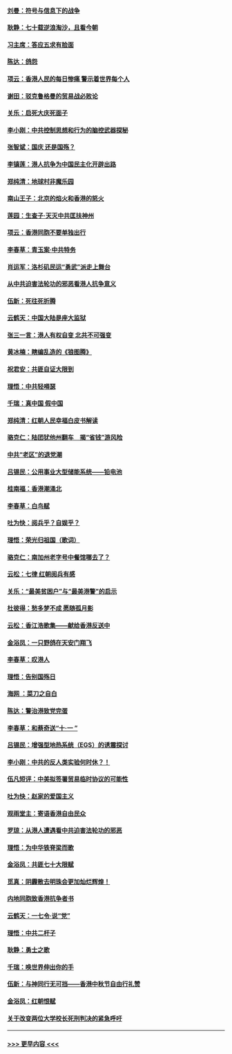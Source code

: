 #### [刘曼：符号与信息下的战争](../pages/nsc993/n11564655.md?t=10031033) 
#### [耿静：七十载逆浪淘沙，且看今朝](../pages/nsc993/n11564520.md?t=10031033) 
#### [习主席：答应五求有脸面](../pages/nsc993/n11563953.md?t=10031033) 
#### [陈达：鸽怨](../pages/nsc993/n11561879.md?t=10031033) 
#### [项云：香港人民的每日惨痛  警示着世界每个人](../pages/nsc993/n11559273.md?t=10031033) 
#### [谢田：驳克鲁格曼的贸易战必败论](../pages/nsc993/n11555840.md?t=10031033) 
#### [关乐：启死大庆死面子](../pages/nsc993/n11556823.md?t=10031033) 
#### [李小刚：中共控制思想和行为的脑控武器探秘](../pages/nsc993/n11556776.md?t=10031033) 
#### [张智斌：国庆  还是国殇？](../pages/nsc993/n11556617.md?t=10031033) 
#### [李镇莲：港人抗争为中国民主化开辟出路](../pages/nsc993/n11556570.md?t=10031033) 
#### [郑纯清：地球村非魔乐园](../pages/nsc993/n11555415.md?t=10031033) 
#### [南山王子：北京的焰火和香港的怒火](../pages/nsc993/n11555318.md?t=10031033) 
#### [莲园：生查子·天灭中共匡扶神州](../pages/nsc993/n11555302.md?t=10031033) 
#### [项云：香港同胞不要单独出行](../pages/nsc993/n11555276.md?t=10031033) 
#### [李春草：青玉案‧中共特务](../pages/nsc993/n11552356.md?t=10031033) 
#### [肖运军：洛杉矶民运“勇武”派走上舞台](../pages/nsc993/n11551595.md?t=10031033) 
#### [从中共迫害法轮功的邪恶看港人抗争意义](../pages/nsc993/n11540858.md?t=10031033) 
#### [伍新：死往死折腾](../pages/nsc993/n11550174.md?t=10031033) 
#### [云鹤天：中国大陆是座大监狱](../pages/nsc993/n11550155.md?t=10031033) 
#### [张三一言：港人有权自变 北共不可强变](../pages/nsc993/n11550132.md?t=10031033) 
#### [黄冰楠：瞎编乱造的《狼图腾》](../pages/nsc993/n11550082.md?t=10031033) 
#### [祝君安：共匪自证大限到](../pages/nsc993/n11550041.md?t=10031033) 
#### [理悟：中共轻嘚瑟](../pages/nsc993/n11547978.md?t=10031033) 
#### [千瑞：真中国 假中国](../pages/nsc993/n11547865.md?t=10031033) 
#### [郑纯清：红朝人民幸福白皮书解读](../pages/nsc993/n11547499.md?t=10031033) 
#### [骆克仁：陆团犹他州翻车　揭“省钱”游风险](../pages/nsc993/n11546977.md?t=10031033) 
#### [中共“老区”的退党潮](../pages/nsc993/n11545995.md?t=10031033) 
#### [吕锡民：公用事业大型储能系统——铅电池](../pages/nsc993/n11545701.md?t=10031033) 
#### [桂南福：香港潮涌北](../pages/nsc993/n11545682.md?t=10031033) 
#### [李春草：白鸟赋](../pages/nsc993/n11545663.md?t=10031033) 
#### [吐为快：阅兵乎？自娱乎？](../pages/nsc993/n11545625.md?t=10031033) 
#### [理悟：荣光归祖国（歌词）](../pages/nsc993/n11545616.md?t=10031033) 
#### [骆克仁：南加州老字号中餐馆哪去了？](../pages/nsc993/n11545120.md?t=10031033) 
#### [云松：七律 红朝阅兵有感](../pages/nsc993/n11542394.md?t=10031033) 
#### [关乐：“最美贫困户”与“最美港警”的启示](../pages/nsc993/n11542252.md?t=10031033) 
#### [杜彼得：愁多梦不成 愿随孤月影](../pages/nsc993/n11540296.md?t=10031033) 
#### [云松：香江浩歌集——献给香港反送中](../pages/nsc993/n11540149.md?t=10031033) 
#### [金浴凤：一只野鸽在天安门翔飞](../pages/nsc993/n11540280.md?t=10031033) 
#### [李春草：叹港人](../pages/nsc993/n11540119.md?t=10031033) 
#### [理悟：告别国殇日](../pages/nsc993/n11539610.md?t=10031033) 
#### [海网 ：菜刀之自白](../pages/nsc993/n11539597.md?t=10031033) 
#### [陈达：警治港致党完蛋](../pages/nsc993/n11538127.md?t=10031033) 
#### [李春草：和蔡奇送“十·一 ”](../pages/nsc993/n11537810.md?t=10031033) 
#### [吕锡民：增强型地热系统（EGS）的诱震探讨](../pages/nsc993/n11537765.md?t=10031033) 
#### [李小刚：中共的反人类实验何时休？！](../pages/nsc993/n11537669.md?t=10031033) 
#### [伍凡短评：中美拟签署贸易临时协议的可能性](../pages/nsc993/n11536773.md?t=10031033) 
#### [吐为快：赵家的爱国主义](../pages/nsc993/n11536750.md?t=10031033) 
#### [观雨堂主：寄语香港自由民众](../pages/nsc993/n11536735.md?t=10031033) 
#### [罗琼：从港人遭遇看中共迫害法轮功的邪恶](../pages/nsc993/n11507862.md?t=10031033) 
#### [理悟：为中华铁脊梁而歌](../pages/nsc993/n11534458.md?t=10031033) 
#### [金浴凤：共匪七十大限赋](../pages/nsc993/n11534434.md?t=10031033) 
#### [觅真：阴霾散去明珠会更加灿烂辉煌！](../pages/nsc993/n11531858.md?t=10031033) 
#### [内地同胞致香港抗争者书](../pages/nsc993/n11531645.md?t=10031033) 
#### [云鹤天：一七令‧说“党”](../pages/nsc993/n11529099.md?t=10031033) 
#### [理悟：中共二杆子](../pages/nsc993/n11529046.md?t=10031033) 
#### [耿静：勇士之歌](../pages/nsc993/n11527562.md?t=10031033) 
#### [千瑞：唤世界伸出你的手](../pages/nsc993/n11526942.md?t=10031033) 
#### [伍新：与神同行无可挡——香港中秋节自由行礼赞](../pages/nsc993/n11526801.md?t=10031033) 
#### [金浴凤：红朝恨赋](../pages/nsc993/n11524312.md?t=10031033) 
#### [关于改变两位大学校长死刑判决的紧急呼吁](../pages/nsc993/n11524103.md?t=10031033) 

----
#### [ >>> 更早内容 <<< ](../indexes/nsc993-earlier.md)
